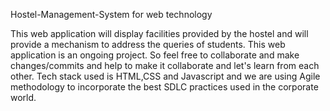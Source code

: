 Hostel-Management-System for web technology 

This web application will display facilities provided by the hostel and will provide a mechanism to address the queries of students.
This web application is an ongoing project. So feel free to collaborate and make changes/commits and help to make it collaborate and let's learn from each other.
Tech stack used is HTML,CSS and Javascript and we are using Agile methodology to incorporate the best SDLC practices used in the corporate world.

